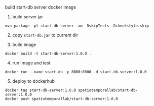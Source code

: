 build start-db server docker image

1. build server jar

```shell
mvn package -pl start-db-server -am -DskipTests -Dcheckstyle.skip
```

2. copy `start-db.jar` to current dir
   
3. build image

```shell
docker build -t start-db-server:1.0.0 .
```

4. run image and test

```shell
docker run --name start-db -p 8000:8000 -d start-db-server:1.0.0
```

5. deploy to dockerhub

```shell
docker tag start-db-server:1.0.0 spatiotemporallab/start-db-server:1.0.0
docker push spatiotemporallab/start-db-server:1.0.0
```
